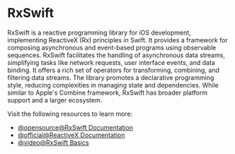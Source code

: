# RxSwift

RxSwift is a reactive programming library for iOS development, implementing ReactiveX (Rx) principles in Swift. It provides a framework for composing asynchronous and event-based programs using observable sequences. RxSwift facilitates the handling of asynchronous data streams, simplifying tasks like network requests, user interface events, and data binding. It offers a rich set of operators for transforming, combining, and filtering data streams. The library promotes a declarative programming style, reducing complexities in managing state and dependencies. While similar to Apple's Combine framework, RxSwift has broader platform support and a larger ecosystem.

Visit the following resources to learn more:

- [@opensource@RxSwift Documentation](https://github.com/ReactiveX/RxSwift)
- [@official@ReactiveX Documentation](https://reactivex.io/intro.html)
- [@video@RxSwift Basics](https://www.youtube.com/watch?v=ES5RuLSv61g)